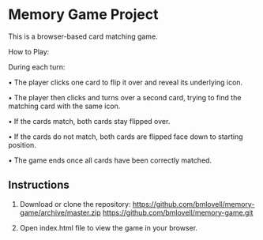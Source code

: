 # Memory Game Project

This is a browser-based card matching game. 

How to Play:

During each turn:

• The player clicks one card to flip it over and reveal its underlying icon.

• The player then clicks and turns over a second card, trying to find the matching card with the same icon.

• If the cards match, both cards stay flipped over.

• If the cards do not match, both cards are flipped face down to starting position.

• The game ends once all cards have been correctly matched.

## Instructions

1. Download or clone the repository:
https://github.com/bmlovell/memory-game/archive/master.zip
https://github.com/bmlovell/memory-game.git

2. Open index.html file to view the game in your browser.
